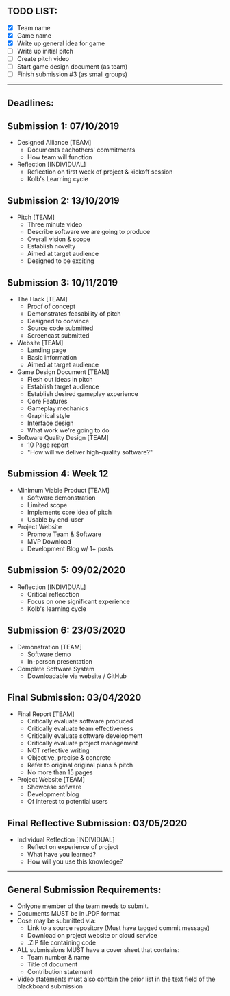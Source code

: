 ## TODO LIST:

- [x] Team name
- [X] Game name
- [X] Write up general idea for game
- [ ] Write up initial pitch
- [ ] Create pitch video
- [ ] Start game design document (as team)
- [ ] Finish submission #3 (as small groups)

---

## Deadlines:

## Submission 1: 07/10/2019

* Designed Alliance [TEAM]
    * Documents eachothers' commitments
    * How team will function
* Reflection [INDIVIDUAL]
    * Reflection on first week of project & kickoff session
    * Kolb's Learning cycle

 ## Submission 2: 13/10/2019

 * Pitch [TEAM] 
    * Three minute video
    * Describe software we are going to produce
    * Overall vision & scope
    * Establish novelty
    * Aimed at target audience
    * Designed to be exciting

## Submission 3: 10/11/2019

* The Hack [TEAM]
    * Proof of concept
    * Demonstrates feasability of pitch
    * Designed to convince
    * Source code submitted
    * Screencast submitted
* Website [TEAM]
    * Landing page
    * Basic information
    * Aimed at target audience
* Game Design Document [TEAM]
    * Flesh out ideas in pitch
    * Establish target audience
    * Establish desired gameplay experience
    * Core Features
    * Gameplay mechanics
    * Graphical style
    * Interface design
    * What work we're going to do
* Software Quality Design [TEAM]
    * 10 Page report
    * "How will we deliver high-quality software?"

## Submission 4: Week 12

* Minimum Viable Product [TEAM]
    * Software demonstration
    * Limited scope
    * Implements core idea of pitch
    * Usable by end-user
* Project Website
    * Promote Team & Software
    * MVP Download
    * Development Blog w/ 1+ posts

## Submission 5: 09/02/2020

* Reflection [INDIVIDUAL]
    * Critical reflecction
    * Focus on one significant experience
    * Kolb's learning cycle

## Submission 6: 23/03/2020

* Demonstration [TEAM]
    * Software demo
    * In-person presentation
* Complete Software System
    * Downloadable via website / GitHub

## Final Submission: 03/04/2020

* Final Report [TEAM]
    * Critically evaluate software produced
    * Critically evaluate team effectiveness
    * Critically evaluate software development
    * Critically evaluate project management
    * NOT reflective writing
    * Objective, precise & concrete
    * Refer to original original plans & pitch
    * No more than 15 pages
* Project Website [TEAM]
    * Showcase sofware
    * Development blog
    * Of interest to potential users

## Final Reflective Submission: 03/05/2020

* Individual Reflection [INDIVIDUAL]
    * Reflect on experience of project
    * What have you learned?
    * How will you use this knowledge?

---

## General Submission Requirements:

* Onlyone member of the team needs to submit.
* Documents MUST be in .PDF format
* Cose may be submitted via:
    * Link to a source repository (Must have tagged commit message)
    * Download on project website or cloud service
    * .ZIP file containing code
* ALL submissions MUST have a cover sheet that contains:
    * Team number & name
    * Title of document
    * Contribution statement
* Video statements must also contain the prior list in the text field of the blackboard submission
